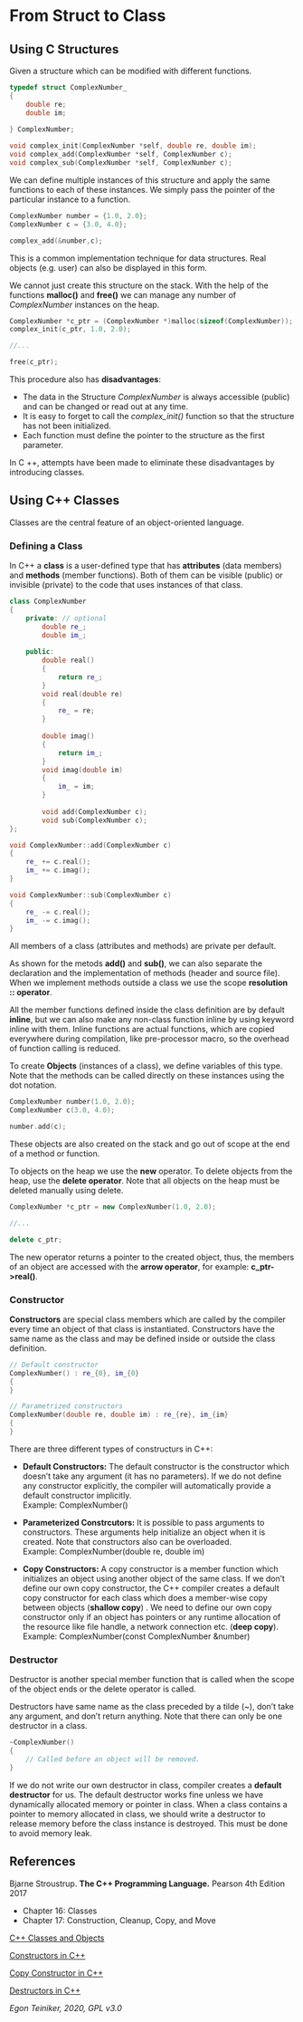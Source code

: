 # From Struct to Class

## Using C Structures

Given a structure which can be modified with different functions.

```C
typedef struct ComplexNumber_
{
    double re;
    double im;
    
} ComplexNumber;

void complex_init(ComplexNumber *self, double re, double im);
void complex_add(ComplexNumber *self, ComplexNumber c);
void complex_sub(ComplexNumber *self, ComplexNumber c);
```
We can define multiple instances of this structure and apply the same 
functions to each of these instances. We simply pass the pointer of the 
particular instance to a function.

```C
ComplexNumber number = {1.0, 2.0};
ComplexNumber c = {3.0, 4.0};

complex_add(&number,c);
```
This is a common implementation technique for data structures.
Real objects (e.g. user) can also be displayed in this form.
 
We cannot just create this structure on the stack. 
With the help of the functions **malloc()** and **free()** we can 
manage any number of *ComplexNumber* instances on the heap.
 
```C
ComplexNumber *c_ptr = (ComplexNumber *)malloc(sizeof(ComplexNumber)); 
complex_init(c_ptr, 1.0, 2.0);

//...

free(c_ptr);
``` 

This procedure also has **disadvantages**:
* The data in the Structure *ComplexNumber* is always accessible (public) 
and can be changed or read out at any time.
* It is easy to forget to call the *complex_init()* function so that the 
structure has not been initialized.
* Each function must define the pointer to the structure as the first 
parameter.

In C ++, attempts have been made to eliminate these disadvantages by 
introducing classes.


## Using C++ Classes

Classes are the central feature of an object-oriented language. 

### Defining a Class

In C++ a **class** is a user-defined type that has **attributes** (data members) and 
**methods** (member functions). Both of them can be visible (public) or invisible
(private) to the code that uses instances of that class.

```C++
class ComplexNumber
{
    private: // optional
        double re_;
        double im_;
 
    public:
        double real() 
        {
            return re_;
        }
        void real(double re)
        {
            re_ = re;
        }
        
        double imag()
        {
            return im_;
        }
        void imag(double im)
        {
            im_ = im;
        }
        
        void add(ComplexNumber c);
        void sub(ComplexNumber c);
};        

void ComplexNumber::add(ComplexNumber c)
{
    re_ += c.real();
    im_ += c.imag();
}

void ComplexNumber::sub(ComplexNumber c)
{
    re_ -= c.real();
    im_ -= c.imag();
}
``` 
All members of a class (attributes and methods) are private 
per default.

As shown for the metods **add()** and **sub()**, we can also separate the 
declaration and the implementation of methods (header and source file).
When we implement methods outside a class we use the scope **resolution :: operator**.

All the member functions defined inside the class definition are by 
default **inline**, but we can also make any non-class function inline 
by using keyword inline with them. 
Inline functions are actual functions, which are copied everywhere 
during compilation, like pre-processor macro, so the overhead of function 
calling is reduced.


To create **Objects** (instances of a class), we define variables of this type. 
Note that the methods can be called directly on these instances using the 
dot notation.

```C++
ComplexNumber number(1.0, 2.0); 
ComplexNumber c(3.0, 4.0);

number.add(c);
``` 
These objects are also created on the stack and go out of scope 
at the end of a method or function.

To objects on the heap we use the **new** operator. 
To delete objects from the heap, use the **delete operator**. 
Note that all objects on the heap must be deleted manually using delete.
```C++
ComplexNumber *c_ptr = new ComplexNumber(1.0, 2.0); 

//...

delete c_ptr;
``` 
The new operator returns a pointer to the created object, thus, the 
members of an object are accessed with the **arrow operator**, for example: 
**c_ptr->real()**.


### Constructor

**Constructors** are special class members which are called by the compiler 
every time an object of that class is instantiated. Constructors have the 
same name as the class and may be defined inside or outside the class 
definition.

```C++
// Default constructor
ComplexNumber() : re_{0}, im_{0}
{
}

// Parametrized constructors
ComplexNumber(double re, double im) : re_{re}, im_{im}
{
}
``` 
There are three different types of constructurs in C++:
* **Default Constructors:** 
    The default constructor is the constructor which doesn’t take any 
    argument (it has no parameters).
    If we do not define any constructor explicitly, the compiler will 
    automatically provide a default constructor implicitly.    
    Example: ComplexNumber()
    
* **Parameterized Constrcutors:**
    It is possible to pass arguments to constructors. These arguments 
    help initialize an object when it is created. Note that constructors 
    also can be overloaded.        
    Example: ComplexNumber(double re, double im)

* **Copy Constructors:**
    A copy constructor is a member function which initializes an object 
    using another object of the same class. 
    If we don’t define our own copy constructor, the C++ compiler 
    creates a default copy constructor for each class which does a 
    member-wise copy between objects (**shallow copy**) . 
    We need to define our own copy constructor only if an object has 
    pointers or any runtime allocation of the resource like file handle, 
    a network connection etc. (**deep copy**).        
    Example: ComplexNumber(const ComplexNumber &number)
    
    
### Destructor
Destructor is another special member function that is called when the 
scope of the object ends or the delete operator is called.

Destructors have same name as the class preceded by a tilde (~), don’t 
take any argument, and don’t return anything.
Note that there can only be one destructor in a class.

```C++
~ComplexNumber() 
{            
    // Called before an object will be removed.
}
```     

If we do not write our own destructor in class, compiler creates a 
**default destructor** for us. The default destructor works fine unless 
we have dynamically allocated memory or pointer in class. 
When a class contains a pointer to memory allocated in class, we should 
write a destructor to release memory before the class instance is destroyed. 
This must be done to avoid memory leak.

    

## References
Bjarne Stroustrup. **The C++ Programming Language.** Pearson 4th Edition 2017
* Chapter 16: Classes
* Chapter 17: Construction, Cleanup, Copy, and Move 

[C++ Classes and Objects](https://www.geeksforgeeks.org/c-classes-and-objects/)

[Constructors in C++](https://www.geeksforgeeks.org/constructors-c/)

[Copy Constructor in C++](https://www.geeksforgeeks.org/copy-constructor-in-cpp/)

[Destructors in C++](https://www.geeksforgeeks.org/destructors-c/)

*Egon Teiniker, 2020, GPL v3.0*
